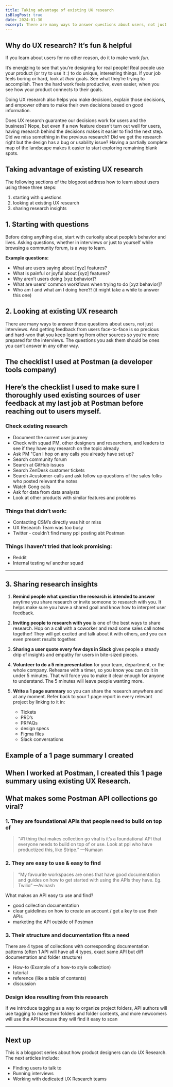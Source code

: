 ```yaml
---
title: Taking advantage of existing UX research
isBlogPost: true
date: 2024-01-30
excerpt: There are many ways to answer questions about users, not just interviews.
---
```


## Why do UX research? It’s fun & helpful
If you learn about users for no other reason, do it to make work _fun_.

It’s energizing to see that you’re designing for real people! Real people use your product (or try to use it :) to do unique, interesting things. If your job feels boring or hard, look at _their_ goals. See what they’re trying to accomplish. Then the hard work feels productive, even easier, when you see how your product connects to their goals.

Doing UX research also helps you make decisions, explain those decisions, and empower others to make their own decisions based on good information.

Does UX research guarantee our decisions work for users and the business? Nope, but even if a new feature doesn't turn out well for users, having research behind the decisions makes it easier to find the next step. Did we miss something in the previous research? Did we get the research right but the design has a bug or usability issue? Having a partially complete map of the landscape makes it easier to start exploring remaining blank spots.

## Taking advantage of existing UX research
The following sections of the blogpost address how to learn about users using these three steps:
1. starting with questions
2. looking at existing UX research
3. sharing research insights

## 1. Starting with questions
Before doing anything else, start with curiosity about people’s behavior and lives. Asking questions, whether in interviews or just to yourself while browsing a community forum, is a way to learn. 

**Example questions:**
- What are users saying about [xyz] features?
- What is painful or joyful about [xyz] features?
- Why aren’t users doing [xyz behavior]?
- What are users’ common workflows when trying to do [xyz behavior]?
- Who am I and what am I doing here?! (it might take a while to answer this one)

## 2. Looking at existing UX research
There are many ways to answer these questions about users, not just interviews. And getting feedback from users face-to-face is so precious and hard-won that you keep learning from other sources so you’re more prepared for the interviews. The questions you ask them should be ones you can’t answer in any other way. 

## The checklist I used at Postman (a developer tools company)
Here’s the checklist I used to make sure I thoroughly used existing sources of user feedback at my last job at Postman before reaching out to users myself.
---
### Check existing research
- Document the current user journey
- Check with squad PM, other designers and researchers, and leaders to see if they have any research on the topic already
- Ask PM "Can I hop on any calls you already have set up?
- Search community forum
- Search at GitHub issues
- Search ZenDesk customer tickets
- Search #customer-calls and ask follow up questions of the sales folks who posted relevant the notes
- Watch Gong calls
- Ask for data from data analysts
- Look at other products with similar features and problems

### Things that didn’t work:
- Contacting CSM’s directly was hit or miss
- UX Research Team was too busy
- Twitter - couldn’t find many ppl posting abt Postman

### Things I haven’t tried that look promising:
- Reddit
- Internal testing w/ another squad

---
## 3. Sharing research insights
1. **Remind people what question the research is intended to answer** anytime you share research or invite someone to research with you. It helps make sure you have a shared goal and know how to interpret user feedback.

2. **Inviting people to research with you** is one of the best ways to share research. Hop on a call with a coworker and read some sales call notes together! They will get excited and talk about it with others, and you can even present results together.

3. **Sharing a user quote every few days in Slack** gives people a steady drip of insights and empathy for users in bite-sized pieces.

4. **Volunteer to do a 5 min presentation** for your team, department, or the whole company. Rehearse with a timer, so you know you can do it in under 5 minutes. That will force you to make it clear enough for anyone to understand. The 5 minutes will leave people wanting more.

5. **Write a 1 page summary** so you can share the research anywhere and at any moment. Refer back to your 1 page report in every relevant project by linking to it in:
    - Tickets
    - PRD’s 
    - PRFAQs 
    - design specs
    - Figma files
    - Slack conversations

## Example of a 1 page summary I created
When I worked at Postman, I created this 1 page summary using existing UX Research.
---
## What makes some Postman API collections go viral?

### 1. They are foundational APIs that people need to build on top of
> “#1 thing that makes collection go viral is it’s a foundational API that everyone needs to build on top of or use. Look at ppl who have productized this, like Stripe.” —Numaan

### 2. They are easy to use & easy to find
> “My favourite workspaces are ones that have good documentation and guides on how to get started with using the APIs they have. Eg. Twilio” —Avinash

What makes an API easy to use and find?
- good collection documentation
- clear guidelines on how to create an account / get a key to use their APIs
- marketing the API outside of Postman

### 3. Their structure and documentation fits a need
There are 4 types of collections with corresponding documentation patterns (often 1 API will have all 4 types, exact same API but diff documentation and folder structure)
- How-to (Example of a how-to style collection)
- tutorial
- reference (like a table of contents)
- discussion

### Design idea resulting from this research
If we introduce tagging as a way to organize project folders, API authors will use tagging to make their folders and folder contents, and more newcomers will use the API because they will find it easy to scan

---

## Next up
This is a blogpost series about how product designers can do UX Research. The next articles include:

- Finding users to talk to
- Running interviews
- Working with dedicated UX Research teams

